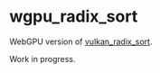 # wgpu_radix_sort

WebGPU version of [vulkan_radix_sort](https://github.com/jaesung-cs/vulkan_radix_sort).

Work in progress.
